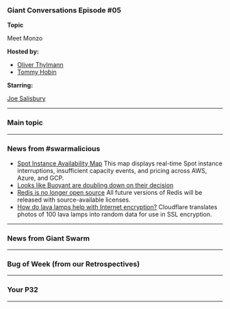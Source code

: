 
### Giant Conversations Episode #05 

**Topic**

Meet Monzo


**Hosted by:** 

* [Oliver Thylmann](https://twitter.com/othylmann)
* [Tommy Hobin](https://twitter.com/tommyhobin)

**Starring:** 

[Joe Salisbury](https://twitter.com/salisbury_joe)

------------------------------------------------------------------------------------------------------------------------------
### Main topic

------------------------------------------------------------------------------------------------------------------------------

### News from #swarmalicious

- [Spot Instance Availability Map](https://cast.ai/spot-availability-map/) This map displays real-time Spot instance interruptions, insufficient capacity events, and pricing across AWS, Azure, and GCP.
- [Looks like Buoyant are doubling down on their decision](https://www.linkedin.com/posts/wmorgan_announcing-linkerd-215-support-for-vm-workloads-activity-7175635441595899904-KQF2/?utm_source=share&utm_medium=member_ios)
- [Redis is no longer open source](https://redis.com/blog/redis-adopts-dual-source-available-licensing/) All future versions of Redis will be released with source-available licenses.
- [How do lava lamps help with Internet encryption?](https://www.cloudflare.com/en-gb/learning/ssl/lava-lamp-encryption/) Cloudflare translates photos of 100 lava lamps into random data for use in SSL encryption.

------------------------------------------------------------------------------------------------------------------------------

### News from Giant Swarm

------------------------------------------------------------------------------------------------------------------------------


### Bug of Week (from our Retrospectives)

------------------------------------------------------------------------------------------------------------------------------

### Your P32

------------------------------------------------------------------------------------------------------------------------------


